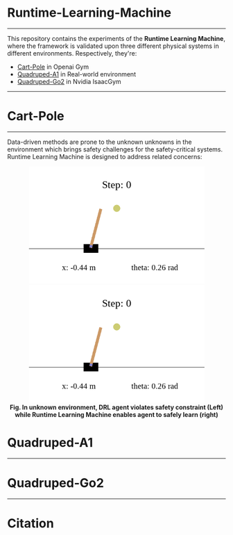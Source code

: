 # Runtime-Learning-Machine

---

This repository contains the experiments of the **Runtime Learning Machine**, where the framework is validated upon
three different
physical systems in different environments. Respectively, they're:

* [Cart-Pole](./cartpole/README.md) in Openai Gym
* [Quadruped-A1](./quadruped-a1/README.md) in Real-world environment
* [Quadruped-Go2](./quadruped-go2/) in Nvidia IsaacGym

---

# Cart-Pole

---

Data-driven methods are prone to the unknown unknowns in the environment which brings safety challenges for the
safety-critical systems. Runtime Learning Machine is designed to address related concerns:

<p align="center">
 <img src="./cartpole/docs/rlm.gif" height="270" alt="ani_pretrain"/>
 <img src="./cartpole/docs/no-rlm.gif" height="270" alt="traj_pretrain"/>
 <br><b>Fig. In unknown environment, DRL agent violates safety constraint (Left) while Runtime Learning Machine enables 
agent to safely learn (right)</b>
</p>

# Quadruped-A1

---

# Quadruped-Go2

---

# Citation